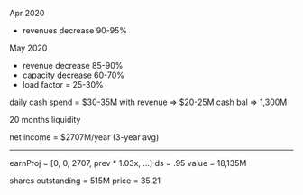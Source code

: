 Apr 2020
- revenues decrease 90-95%

May 2020
- revenue decrease 85-90%
- capacity decrease 60-70%
- load factor = 25-30%

daily cash spend = $30-35M
with revenue => $20-25M
cash bal => 1,300M

20 months liquidity

net income = $2707M/year (3-year avg)

---
earnProj = [0, 0, 2707, prev * 1.03x, ...]
ds = .95
value = 18,135M

shares outstanding = 515M
price = 35.21
